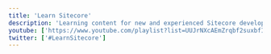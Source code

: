 ```yaml
---
title: 'Learn Sitecore'
description: 'Learning content for new and experienced Sitecore developers'
youtube: ['https://www.youtube.com/playlist?list=UUJrNXcAEmZrqbf2suxbfIkg']
twitter: ['#LearnSitecore']
---
```

